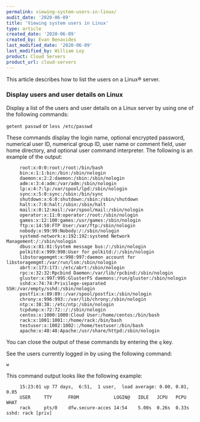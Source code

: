 ```yaml
---
permalink: viewing-system-users-in-linux/
audit_date: '2020-06-09'
title: 'Viewing system users in Linux'
type: article
created_date: '2020-06-09'
created_by: Evan Benavides
last_modified_date: '2020-06-09'
last_modified_by: William Loy
product: Cloud Servers
product_url: cloud-servers
---
```


This article describes how to list the users on a Linux&reg; server.

### Display users and user details on Linux

Display a list of the users and user details on a Linux server by using one of the following commands: 

  `getent passwd` or `less /etc/passwd`

These commands display the login name, optional encrypted password, numerical user ID, numerical group ID, user name or comment field, user home directory, and optional user command interpreter. 
The following is an example of the output:
 
  
         root:x:0:0:root:/root:/bin/bash
         bin:x:1:1:bin:/bin:/sbin/nologin
         daemon:x:2:2:daemon:/sbin:/sbin/nologin
         adm:x:3:4:adm:/var/adm:/sbin/nologin
         lp:x:4:7:lp:/var/spool/lpd:/sbin/nologin
         sync:x:5:0:sync:/sbin:/bin/sync
         shutdown:x:6:0:shutdown:/sbin:/sbin/shutdown
         halt:x:7:0:halt:/sbin:/sbin/halt
         mail:x:8:12:mail:/var/spool/mail:/sbin/nologin
         operator:x:11:0:operator:/root:/sbin/nologin
         games:x:12:100:games:/usr/games:/sbin/nologin
         ftp:x:14:50:FTP User:/var/ftp:/sbin/nologin
         nobody:x:99:99:Nobody:/:/sbin/nologin
         systemd-network:x:192:192:systemd Network Management:/:/sbin/nologin
         dbus:x:81:81:System message bus:/:/sbin/nologin
         polkitd:x:999:998:User for polkitd:/:/sbin/nologin
         libstoragemgmt:x:998:997:daemon account for libstoragemgmt:/var/run/lsm:/sbin/nologin
         abrt:x:173:173::/etc/abrt:/sbin/nologin
         rpc:x:32:32:Rpcbind Daemon:/var/lib/rpcbind:/sbin/nologin
         gluster:x:997:995:GlusterFS daemons:/run/gluster:/sbin/nologin
         sshd:x:74:74:Privilege-separated SSH:/var/empty/sshd:/sbin/nologin
         postfix:x:89:89::/var/spool/postfix:/sbin/nologin
         chrony:x:996:993::/var/lib/chrony:/sbin/nologin
         ntp:x:38:38::/etc/ntp:/sbin/nologin
         tcpdump:x:72:72::/:/sbin/nologin
         centos:x:1000:1000:Cloud User:/home/centos:/bin/bash
         rack:x:1001:1001::/home/rack:/bin/bash
         testuser:x:1002:1002::/home/testuser:/bin/bash
         apache:x:48:48:Apache:/usr/share/httpd:/sbin/nologin

You can close the output of these commands by entering the `q` key.

See the users currently logged in by using the following command: 

  `w`

This command output looks like the following example:

         15:23:01 up 77 days,  6:51,  1 user,  load average: 0.00, 0.01, 0.05
         USER     TTY      FROM             LOGIN@   IDLE   JCPU   PCPU WHAT
         rack     pts/0    dfw.secure-acces 14:54    5.00s  0.26s  0.33s sshd: rack [priv]

